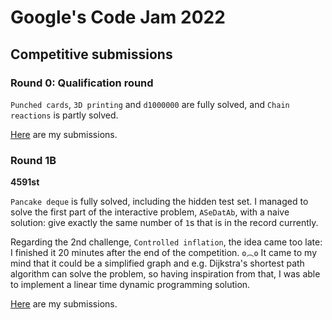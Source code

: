 # Google's Code Jam 2022

## Competitive submissions

### Round 0: Qualification round

`Punched cards`, `3D printing` and `d1000000` are fully solved, and `Chain reactions` is partly solved.

[Here](https://codingcompetitions.withgoogle.com/codejam/submissions/0000000000876ff1/00000000005bdbd4) are my submissions.

### Round 1B

**4591st**

`Pancake deque` is fully solved, including the hidden test set.
I managed to solve the first part of the interactive problem, `ASeDatAb`, with a naive solution: give exactly the same number of `1`s that is in the record currently.

Regarding the 2nd challenge, `Controlled inflation`, the idea came too late: I finished it 20 minutes after the end of the competition. `ʘ︵ʘ`
It came to my mind that it could be a simplified graph and e.g. Dijkstra's shortest path algorithm can solve the problem, so having inspiration from that, I was able to implement a linear time dynamic programming solution.

[Here](https://codingcompetitions.withgoogle.com/codejam/submissions/000000000087711b/00000000005bdbd4) are my submissions.
